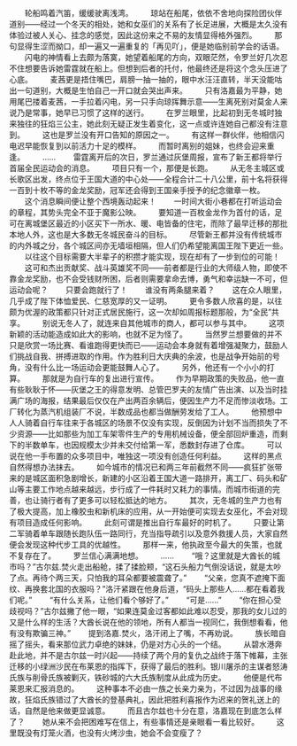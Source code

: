 　　轮船鸣着汽笛，缓缓驶离浅湾。
　　琼站在船尾，依依不舍地向探险团伙伴道别——经过一个冬天的相处，她和女巫们的关系有了长足进展，大概是太久没有体验过被人关心、挂念的感觉，因此这份来之不易的友情显得格外强烈。
　　那句显得生涩而拗口，却一遍又一遍重复的「再见吖」，便是她临别前学会的话语。
　　闪电的神情看上去颇为落寞，她望着船尾的方向，双眼茫然，令罗兰好几次忍不住想要告诉她雷霆就在船上。但想到后者的托付，他最终还是将这个念头压进了心底。
　　麦茜更是捂住嘴巴，肩膀一抽一抽的，眼中水汪汪直转，半天没能咕出一句道别，大概是生怕自己一开口就会哭出声来。
　　只有洛嘉最为平静，她用尾巴搂着麦茜，一手拉着闪电，另一只手向琼挥舞示意——生离死别对莫金人来说乃是常事，她早已习惯了这样的送行。
　　在罗兰眼里，比起初到无冬城时独来独往的狂焰三公主，她此刻无疑正发生着变化，这一点或许连她自己都没有注意到。
　　这也是罗兰没有开口告知的原因之一。
　　有这样一群伙伴，他相信闪电迟早能恢复到以前活力十足的模样。
　　而暂时离别的姐妹，也终会迎来重逢。
　　……
　　雷霆离开后的次日，罗兰通过灰堡周报，宣布了新王都将举行首届全民运动会的消息。
　　项目只有一个，那便是长跑。
　　从无冬主城区或长歌区出发，终点位于王国大道的中心处——全程合计二十八公里，前十名将获得一百到十枚不等的金龙奖励，冠军还会得到王国亲手授予的纪念徽章一枚。
　　这个消息瞬间便让整个西境轰动起来！
　　一时间大街小巷都在打听运动会的章程，其势头完全不亚于魔影公映。
　　要知道一百枚金龙作为首付的话，足可在离城堡区最近的小区买下一所水、暖、电皆备的住宅，而除了最早迁移的那批本地人外，这也是大多数无冬城民奋斗的目标。
　　尽管新王都并没有传统城市的内外城之分，各个城区间亦无墙垣相隔，但人们仍希望能离国王陛下更近一些。
　　以往这个目标需要大半辈子的积攒才能实现，现在却有了一步到位的可能！
　　这可和杰出贡献奖、战斗英雄奖不同——前者都是行业的大师级人物，即使不靠金龙奖励，也不会受钱财所困，后者则需要拿命去博，勇气和幸运缺一不可，但运动会呢？
　　只要会跑就行了！
　　谁没有两条腿来着？
　　这在众人眼里，几乎成了陛下体恤爱民、仁慈宽厚的又一证明。
　　更令多数人欣喜的是，以往颇为优渥的政策都只针对正式居民施行，这一次却如周报标题那般，为“全民”共享。
　　别说无冬人了，就连来自其他城市的商人，都可以参与其中。
　　这项新颖的活动能造成如此大的影响，也就不足为怪了。
　　当然罗兰想要做的并不只是欣赏一场比赛、看谁跑得更快而已——运动会本身就有着增强凝聚力，鼓励人们挑战自我、拼搏进取的作用。作为胜利日大庆典的余波，也是战争开始前的号角，没有什么比一场运动会更能鼓舞人心了。
　　另外，他还有一个小小的打算。
　　那就是为自行车的复出进行宣传。
　　作为早期政策的失败品，他一直有些耿耿于怀——灰堡之王的得意发明、总管巴罗夫的友情广告出演、以及当时挂满广场的海报，结果最后仅仅在产出两百余辆后，便因生产力不足而惨淡收场。工厂转化为蒸汽机组装厂不说，半数成品也都当做酬劳发给了工人。
　　他预想中人人骑着自行车往来于各城区的场景不仅没有实现，反倒因为计划不当而损失了不少资源——比如那些为加工车架零件生产的专用机械设备，便全部回炉重造，而剩下的半数单车，也因规模太少并未交付给第一军，悉数封存进了仓库。
　　可以说在他一手布置的众多项目中，唯独这一项没有创造任何利益。
　　这样的黑点自然得想办法抹去。
　　如今城市的情况已和两三年前截然不同——疯狂扩张带来的是城区面积急剧增长，新建的小区沿着王国大道一路排开，离工厂、码头和矿山等主要工作地点越来越远，步行成了一件耗时又耗力的事情。而城市街道的完善，也让骑行者有了更多可以轻松抵达的地方。
　　其次，无冬城的生产力也有了极大提高，加上橡胶虫和新机床的应用，从一开始便可实现去女巫化，不会对现有项目造成任何影响。
　　此刻可谓是推出自行车最好的时机了。
　　只要让第二军骑着单车跟随长跑队伍一路同行，充当指导疏引以及意外救援人员，大家自然便会发现这种代步工具的优越性。
　　那样一来，他执政至今最大的失策，也就不复存在了。
　　罗兰信心满满地想。
　　……
　　“哦？这里就是大酋长的城市吗？”古尔兹.焚火走出船舱，揉了揉脸颊，“这石头船力气倒没话说，就是太吵了点。再待个两三天，只怕我的耳朵都要被震聋了。”
　　“父亲，您真不遮掩下面纹、再换套北国的衣服吗？”洛汗紧跟在他身后道，“码头上那些人……都在看着我们呢。”
　　“有什么关系，让他们看个够好了。”
　　“可是……”
　　“你在担心受歧视吗？”古尔兹撇了他一眼，“如果连莫金过客都如此难以忍受，那我的女儿过的又是什么样的生活？大酋长说在他的领地，所有人都当一视同仁，我倒想看看，他有没有欺骗三神。”
　　提到洛嘉.焚火，洛汗闭上了嘴，不再劝说。
　　族长暗自摇了摇头，看来那位武力卓绝的妹妹，仍是对方心头的一个结。
　　从碧水港奔赴此地，并不是古尔兹一时兴起——持续了两个月的复仇之战终于落下帷幕，主张迁移的小绿洲沙民在布莱恩的指挥下，获得了最后的胜利。银川屠杀的主谋者怒涛氏族与削骨氏族被剿灭，铁砂城的六大氏族制度从此成为历史。
　　他便是代布莱恩来汇报消息的。
　　这种事本不必由一族之长亲力亲为，不过因为战事的缘故，狂焰氏族错过了大酋长的登基典礼，因此把胜利喜报作为迟来的贺礼送上的话，自然是他来做更显诚意。
　　而且古尔兹也十分在意，洛嘉现在到底怎么样了？
　　她从来不会把困难写在信上，有些事情还是亲眼看一看比较好。
　　这里既没有灯笼火酒，也没有火烤沙虫，她会不会变瘦了？